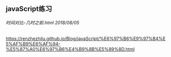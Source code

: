 ## javaScript练习
###### 时间对比-几时之前.html  2018/08/05
 https://renzhezhilu.github.io/Blog/javaScript/%E6%97%B6%E9%97%B4%E5%AF%B9%E6%AF%94-%E5%87%A0%E6%97%B6%E4%B9%8B%E5%89%8D.html
